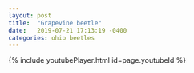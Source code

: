 ```yaml
---
layout: post
title:  "Grapevine beetle"
date:   2019-07-21 17:13:19 -0400
categories: ohio beetles
---
```

{% include youtubePlayer.html id=page.youtubeId %}
